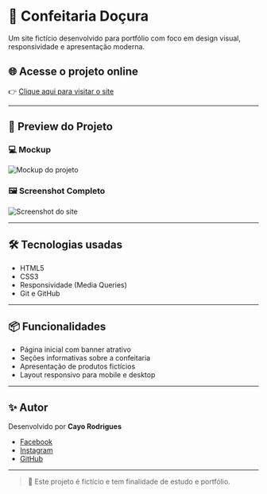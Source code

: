 # 🍰 Confeitaria Doçura

Um site fictício desenvolvido para portfólio com foco em design visual, responsividade e apresentação moderna.

## 🌐 Acesse o projeto online

👉 [Clique aqui para visitar o site](https://cayorodriguesdev.github.io/confeitaria-ducura/index.html)

---

## 📸 Preview do Projeto

### 💻 Mockup

![Mockup do projeto](templates.png)

### 🖼️ Screenshot Completo

![Screenshot do site](creenshot.png)

---

## 🛠️ Tecnologias usadas

- HTML5
- CSS3
- Responsividade (Media Queries)
- Git e GitHub

---

## 📦 Funcionalidades

- Página inicial com banner atrativo
- Seções informativas sobre a confeitaria
- Apresentação de produtos fictícios
- Layout responsivo para mobile e desktop

---

## ✨ Autor

Desenvolvido por **Cayo Rodrigues**

- [Facebook](https://www.facebook.com/profile.php?id=61578190305505)
- [Instagram](https://www.instagram.com/cayodev_)
- [GitHub](https://github.com/cayorodriguesdev)

---

> 📌 Este projeto é fictício e tem finalidade de estudo e portfólio.


